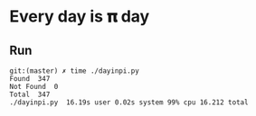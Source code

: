 # Every day is 𝛑 day

## Run 

```
git:(master) ✗ time ./dayinpi.py
Found  347
Not Found  0
Total  347
./dayinpi.py  16.19s user 0.02s system 99% cpu 16.212 total
```
